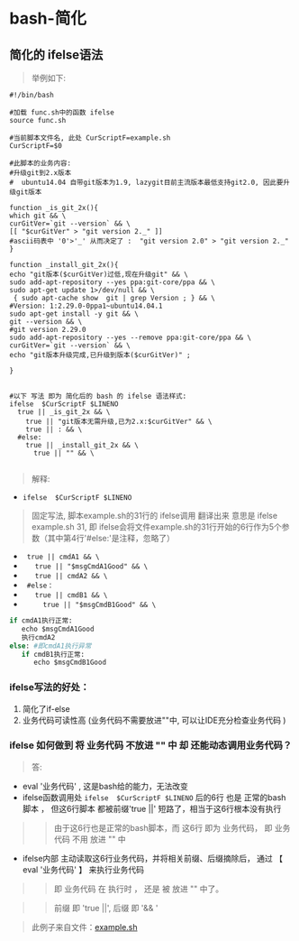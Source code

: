 # bash-简化

## 简化的 ifelse语法

> 举例如下:
```shell
#!/bin/bash

#加载 func.sh中的函数 ifelse
source func.sh

#当前脚本文件名, 此处 CurScriptF=example.sh
CurScriptF=$0

#此脚本的业务内容:
#升级git到2.x版本
#  ubuntu14.04 自带git版本为1.9, lazygit目前主流版本最低支持git2.0, 因此要升级git版本

function _is_git_2x(){
which git && \
curGitVer=`git --version` && \
[[ "$curGitVer" > "git version 2._" ]]
#ascii码表中 '0'>'_' 从而决定了 :  "git version 2.0" > "git version 2._"
}

function _install_git_2x(){
echo "git版本($curGitVer)过低,现在升级git" && \
sudo add-apt-repository --yes ppa:git-core/ppa && \
sudo apt-get update 1>/dev/null && \
 { sudo apt-cache show  git | grep Version ; } && \
#Version: 1:2.29.0-0ppa1~ubuntu14.04.1
sudo apt-get install -y git && \
git --version && \
#git version 2.29.0
sudo add-apt-repository --yes --remove ppa:git-core/ppa && \
curGitVer=`git --version` && \
echo "git版本升级完成,已升级到版本($curGitVer)" ; 

}


#以下 写法 即为 简化后的 bash 的 ifelse 语法样式:
ifelse  $CurScriptF $LINENO
  true || _is_git_2x && \
    true || "git版本无需升级,已为2.x:$curGitVer" && \
    true || : && \
  #else:
    true || _install_git_2x && \
      true || "" && \


```


>解释:
- ```ifelse  $CurScriptF $LINENO```  
> 固定写法,  脚本example.sh的31行的 ifelse调用 翻译出来 意思是 ifelse example.sh 31, 即 ifelse会将文件example.sh的31行开始的6行作为5个参数（其中第4行'#else:'是注释，忽略了）


- ```  true || cmdA1 && \ ```                      
- ```    true || "$msgCmdA1Good" && \  ```            
- ```    true || cmdA2 && \ ```                       
- ```  #else：  ```                                 
- ```    true || cmdB1 && \ ```                     
- ```      true || "$msgCmdB1Good" && \ ```         


```python
if cmdA1执行正常:
   echo $msgCmdA1Good
   执行cmdA2
else: #即cmdA1执行异常
   if cmdB1执行正常:
      echo $msgCmdB1Good
```

### ifelse写法的好处： 
1. 简化了if-else
2. 业务代码可读性高 (业务代码不需要放进""中, 可以让IDE充分检查业务代码 )

### ifelse 如何做到 将 业务代码 不放进 "" 中 却 还能动态调用业务代码？
> 答:
- eval '业务代码' , 这是bash给的能力，无法改变
- ifelse函数调用处 ```ifelse  $CurScriptF $LINENO```  后的6行 也是 正常的bash脚本 ， 但这6行脚本 都被前缀'true ||' 短路了，相当于这6行根本没有执行
>>  由于这6行也是正常的bash脚本，而 这6行 即为 业务代码， 即 业务代码 不用 放进 "" 中
- ifelse内部 主动读取这6行业务代码，并将相关前缀、后缀摘除后， 通过 【 eval '业务代码' 】  来执行业务代码
>>  即 业务代码 在 执行时 ， 还是 被 放进 "" 中了。

>>  前缀 即 'true ||', 后缀 即 '&& \'  


> 此例子来自文件：[example.sh](https://gitcode.net/crk/bash-simplify/-/blob/master/example.sh)
